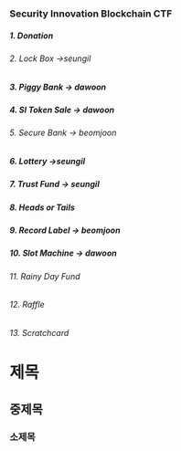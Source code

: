 ### Security Innovation Blockchain CTF

##### 1. Donation

###### 2. Lock Box ->seungil

##### 3. Piggy Bank -> dawoon

##### 4. SI Token Sale -> dawoon

###### 5. Secure Bank -> beomjoon

##### 6. Lottery ->seungil

##### 7. Trust Fund -> seungil

##### 8. Heads or Tails

##### 9. Record Label -> beomjoon

##### 10. Slot Machine -> dawoon

###### 11. Rainy Day Fund

###### 12. Raffle

###### 13. Scratchcard

# 제목

## 중제목

### 소제목
